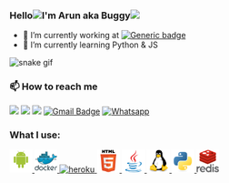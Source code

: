 ### Hello<img src="https://github.com/svr666/svr666/blob/master/gifs/Hi.gif" width="30px">I'm Arun aka Buggy<img src="https://media.giphy.com/media/12oufCB0MyZ1Go/giphy.gif" width="50">


- 🔭 I’m currently working at [![Generic badge](https://img.shields.io/badge/Terralogic.Inc-<COLOR>.svg)](https://www.terralogic.com)
- 🌱 I’m currently learning Python & JS


![snake gif](https://raw.githubusercontent.com/Cosmic-Bug/Buggy/main/Gif/grid-snake.svg)

### 📫 How to reach me
<a href="https://telegram.dog/CosmicBug"><img src="https://img.shields.io/badge/telegram-D14836?color=2CA5E0&style=for-the-badge&logo=telegram&logoColor=white"></a>
<a href="https://www.instagram.com/cosmic.bug__"><img src="https://img.shields.io/badge/instagram-%23E4405F.svg?&style=for-the-badge&logo=instagram&logoColor=white"></a>
<a href="https://github.com/Cosmic-Bug"><img src="https://img.shields.io/badge/github-%23100000.svg?&style=for-the-badge&logo=github&logoColor=white"></a>
<a href="mailto:arunappoos07.com"><img alt="Gmail Badge" src="https://img.shields.io/badge/gmail-D14836?&style=for-the-badge&logo=gmail&logoColor=white&link=mailto:arunappoos07@gmail.com"/></a>
<a href="https://wa.me/919746824845" title="Whatsapp"><img src="https://www.freepnglogos.com/uploads/whatsapp-png-logo-7.png" width="100" alt="Whatsapp" /></a>

<h3 align="left">What I use:</h3>
<p align="left"> <a href="https://developer.android.com" target="_blank"> <img src="https://raw.githubusercontent.com/devicons/devicon/master/icons/android/android-original-wordmark.svg" alt="android" width="40" height="40"/> </a> <a href="https://www.docker.com/" target="_blank"> <img src="https://raw.githubusercontent.com/devicons/devicon/master/icons/docker/docker-original-wordmark.svg" alt="docker" width="40" height="40"/> </a> <a href="https://heroku.com" target="_blank"> <img src="https://www.vectorlogo.zone/logos/heroku/heroku-icon.svg" alt="heroku" width="40" height="40"/> </a> <a href="https://www.w3.org/html/" target="_blank"> <img src="https://raw.githubusercontent.com/devicons/devicon/master/icons/html5/html5-original-wordmark.svg" alt="html5" width="40" height="40"/> </a> <a href="https://www.java.com" target="_blank"> <img src="https://raw.githubusercontent.com/devicons/devicon/master/icons/java/java-original.svg" alt="java" width="40" height="40"/> </a> <a href="https://www.linux.org/" target="_blank"> <img src="https://raw.githubusercontent.com/devicons/devicon/master/icons/linux/linux-original.svg" alt="linux" width="40" height="40"/> </a> <a href="https://www.python.org" target="_blank"> <img src="https://raw.githubusercontent.com/devicons/devicon/master/icons/python/python-original.svg" alt="python" width="40" height="40"/> </a> <a href="https://redis.io" target="_blank"> <img src="https://raw.githubusercontent.com/devicons/devicon/master/icons/redis/redis-original-wordmark.svg" alt="redis" width="40" height="40"/> </a> </p>

